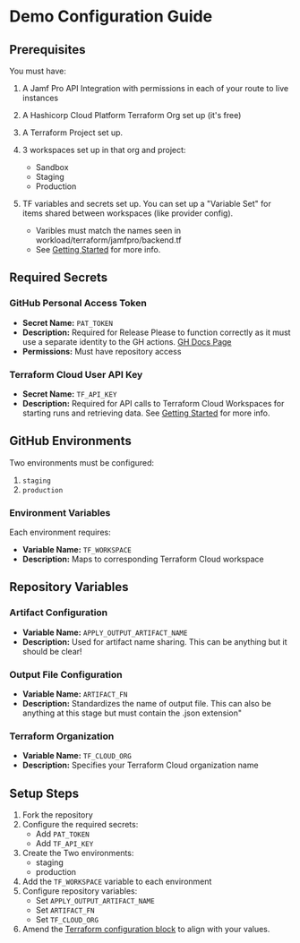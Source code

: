 # Demo Configuration Guide

## Prerequisites
You must have:
1. A Jamf Pro API Integration with permissions in each of your route to live instances
2. A Hashicorp Cloud Platform Terraform Org set up (it's free)
3. A Terraform Project set up.
4. 3 workspaces set up in that org and project:
   - Sandbox
   - Staging
   - Production

5. TF variables and secrets set up. You can set up a "Variable Set" for items shared between workspaces (like provider config).
   - Varibles must match the names seen in workload/terraform/jamfpro/backend.tf
   - See [Getting Started](./docs/getting-started.md) for more info.
   

## Required Secrets

### GitHub Personal Access Token
- **Secret Name:** `PAT_TOKEN`
- **Description:** Required for Release Please to function correctly as it must use a separate identity to the GH actions. [GH Docs Page](https://docs.github.com/en/authentication/keeping-your-account-and-data-secure/managing-your-personal-access-tokens)
- **Permissions:** Must have repository access

### Terraform Cloud User API Key
- **Secret Name:** `TF_API_KEY`
- **Description:** Required for API calls to Terraform Cloud Workspaces for starting runs and retrieving data. See [Getting Started](./docs/getting-started.md) for more info.


## GitHub Environments
Two environments must be configured:

1. `staging`
2. `production`

### Environment Variables
Each environment requires:
- **Variable Name:** `TF_WORKSPACE`
- **Description:** Maps to corresponding Terraform Cloud workspace


## Repository Variables

### Artifact Configuration
- **Variable Name:** `APPLY_OUTPUT_ARTIFACT_NAME`
- **Description:** Used for artifact name sharing. This can be anything but it should be clear!

### Output File Configuration
- **Variable Name:** `ARTIFACT_FN`
- **Description:** Standardizes the name of output file. This can also be anything at this stage but must contain the .json extension"

### Terraform Organization
- **Variable Name:** `TF_CLOUD_ORG`
- **Description:** Specifies your Terraform Cloud organization name


## Setup Steps
1. Fork the repository
2. Configure the required secrets:
   - Add `PAT_TOKEN`
   - Add `TF_API_KEY`
3. Create the Two environments:
   - staging
   - production
4. Add the `TF_WORKSPACE` variable to each environment
5. Configure repository variables:
   - Set `APPLY_OUTPUT_ARTIFACT_NAME`
   - Set `ARTIFACT_FN`
   - Set `TF_CLOUD_ORG`
6. Amend the [Terraform configuration block](./workload/terraform/jamfpro/backend.tf) to align with your values.
